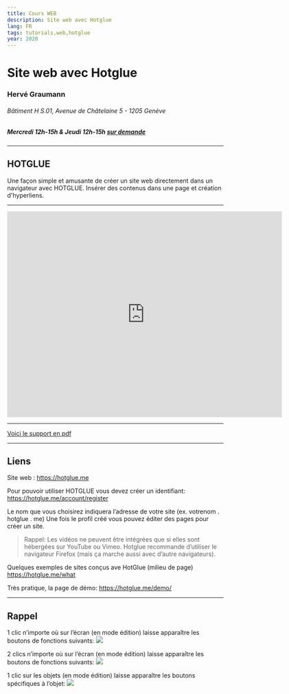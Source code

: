 ```yaml
---
title: Cours WEB
description: Site web avec Hotglue
lang: FR
tags: tutorials,web,hotglue
year: 2020
---
```


# Site web avec Hotglue


### Hervé Graumann

###### Bâtiment H S.01, Avenue de Châtelaine 5 - 1205 Genève
##### Mercredi 12h-15h & Jeudi 12h-15h [sur demande](mailto:herve.graumann@hesge.ch)

---
##  HOTGLUE

Une façon simple et amusante de créer un site web directement dans un navigateur avec HOTGLUE. Insérer des contenus dans une page et création d'hyperliens.

---

<iframe title="vimeo-player" src="https://player.vimeo.com/video/17924249" width="640" height="480" frameborder="0" allowfullscreen></iframe>


---
[Voici le support en pdf](https://drive.switch.ch/index.php/s/WkvO48XOZVH1pWI) 


---
## Liens 

Site web :
https://hotglue.me

Pour pouvoir utiliser HOTGLUE vous devez créer un identifiant:
https://hotglue.me/account/register

Le nom que vous choisirez indiquera l’adresse de votre site (ex. votrenom . hotglue . me)
Une fois le profil créé vous pouvez éditer des pages pour créer un site.

> Rappel:
> Les vidéos ne peuvent être intégrées que si elles sont hébergées sur YouTube ou Vimeo.
> Hotglue recommande d’utiliser le navigateur Firefox (mais ça marche aussi avec d’autre navigateurs).

Quelques exemples de sites conçus ave HotGlue (milieu de page) https://hotglue.me/what

Très pratique, la page de démo:
https://hotglue.me/demo/

---
## Rappel

1 clic n’importe où sur l’écran (en mode édition) laisse apparaître les boutons de fonctions suivants:
![](https://i.imgur.com/WwGvA5P.png)

2 clics n’importe où sur l’écran (en mode édition) laisse apparaître les boutons de fonctions suivants:
![](https://i.imgur.com/WBYHciY.png)

1 clic sur les objets (en mode édition) laisse apparaître les boutons spécifiques à l’objet:
![](https://i.imgur.com/aC7mL9z.png)



